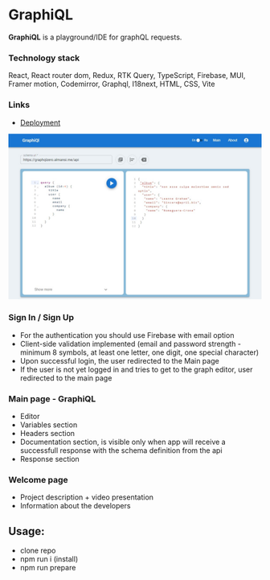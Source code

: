 #  GraphiQL

**GraphiQL** is a playground/IDE for graphQL requests.

### Technology stack
React, React router dom, Redux, RTK Query, TypeScript, Firebase, MUI, Framer motion, Codemirror, Graphql, I18next, HTML, CSS, Vite

### Links
- [Deployment](https://graphql-editor.onrender.com)

![Image preview](https://github.com/Egor-Dubovik/graphiql-app/blob/develop/graphql-ide-screen.jpg)

### Sign In / Sign Up
- For the authentication you should use Firebase with email option
- Client-side validation  implemented (email and password strength - minimum 8 symbols, at least one letter, one digit, one special character)
- Upon successful login, the user redirected to the Main page
- If the user is not yet logged in and tries to get to the graph editor, user redirected to the main page

### Main page - GraphiQL
- Editor
- Variables section
- Headers section
- Documentation section, is visible only when app will receive a successfull response with the schema definition from the api
- Response section

### Welcome page
- Project description + video presentation
- Information about the developers

## Usage:
- clone repo
- npm run i (install)
- npm run prepare

